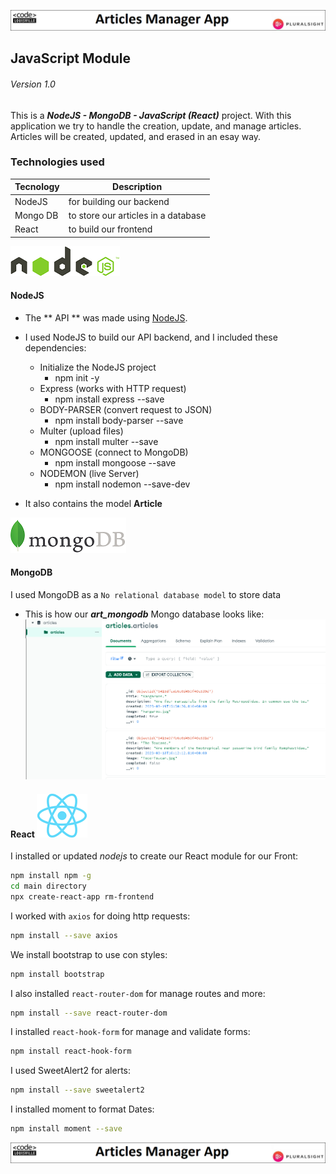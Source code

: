 ![Article-Banner](/assets/articles-main.png "Article Welcome")
## JavaScript Module 
###### Version 1.0

This is a ***NodeJS - MongoDB - JavaScript (React)*** project. With this application we try to handle the creation, update, and manage articles. Articles will be created, updated, and erased in an esay way.

### Technologies used
| Tecnology  | Description |
| ---------- | ----------- |
| NodeJS     | for building our backend |
| Mongo DB   | to store our articles in a database |
| React      | to build our frontend |


![RM-Banner](/assets/nodejs.png "NodeJs")
#### NodeJS  
* The ** API ** was made using [NodeJS](https://nodejs.org/en/).
* I used NodeJS to build our API backend, and I included these dependencies:
    * Initialize the NodeJS project             
        * npm init -y	
    * Express (works with HTTP request)             
        * npm install express --save
    * BODY-PARSER (convert request to JSON) 
        * npm install body-parser --save
    * Multer (upload files)     
        * npm install multer --save
    * MONGOOSE (connect to MongoDB)         
        * npm install mongoose --save
    * NODEMON (live Server)         
        * npm install nodemon --save-dev

* It also contains the model **Article**


![RM-Banner](/assets/mongo.png "MongoDB")
#### MongoDB 
I used MongoDB as a `No relational database model` to store data
* This is how our ***art_mongodb*** Mongo database looks like:
![RM-Banner](/assets/mongodb.png "articles Mongo diagram")

#### React ![RM-Banner](/assets/react.png "React")
I installed or updated *nodejs* to create our React module for our Front:
```sh
npm install npm -g 
cd main directory
npx create-react-app rm-frontend
```
I worked with `axios` for doing http requests:
```sh
npm install --save axios
```
We install bootstrap to use con styles:
```sh
npm install bootstrap
```
I also installed `react-router-dom` for manage routes and more:
```sh
npm install --save react-router-dom
```
I installed `react-hook-form` for manage and validate forms:
```sh
npm install react-hook-form
```
I used SweetAlert2 for alerts:
```sh
npm install --save sweetalert2
```
I installed moment to format Dates:
```sh
npm install moment --save
```
![Article-Banner](/assets/articles-main.png "Article Welcome")